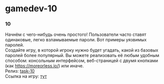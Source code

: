 # gamedev-10

### 10
Начнём с чего-нибудь очень простого! Пользователи часто ставят одинаковые, легко взламываемые пароли. Вот примеры уязвимых паролей.  
Создайте игру, в которой игроку нужно будет угадать, какой из базовых паролей более популярный. Вы можете реализовать её любым удобным способом: консольным интерфейсом, веб-страницей с двумя кнопками (как https://moreorless.io/) или иначе.  
Релиз: [task-10](https://github.com/Not-cottage-cheese-but-cottage-cheese/Gamedev10/releases/tag/task-10)  
Ссылка на игру: [тут](https://ancient-gorge-51742.herokuapp.com/)
